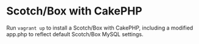 # Scotch/Box with CakePHP

Run `vagrant up` to install a Scotch/Box with CakePHP, including a modified app.php to reflect default Scotch/Box MySQL settings.

